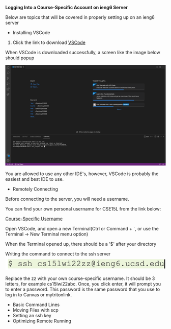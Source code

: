 **Logging Into a Course-Specific Account on ieng6 Server**

Below are topics that will be covered in properly setting up on an ieng6 server
* Installing VSCode

1. Click the link to download [VSCode](https://code.visualstudio.com/)

When VSCode is downloaded successfully, a screen like the image below should popup

![VSCode Homepage](VSCodeHomepage.png)


You are allowed to use any other IDE's, however, VSCode is probably the easiest and best IDE to use.
* Remotely Connecting

Before connecting to the server, you will need a username.

You can find your own personal username for CSE15L from the link below:

[Course-Specific Username](https://sdacs.ucsd.edu/~icc/index.php)

Open VSCode, and open a new Terminal(Ctrl or Command + `, or use the Terminal → New Terminal menu option)

When the Terminal opened up, there should be a '$' after your directory

Writing the command to connect to the ssh server
![ssh](ssh.png)

Replace the zz with your own course-specific username. It should be 3 letters, for example cs15lwi22abc. Once, you click enter, it will prompt you to enter a password. This password is the same password that you use to log in to Canvas or mytritonlink.
* Basic Command Lines
* Moving Files with scp
* Setting an ssh key
* Optimizing Remote Running